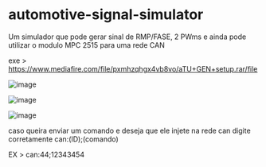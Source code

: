 # automotive-signal-simulator
Um simulador que pode gerar sinal de RMP/FASE, 2 PWms e ainda pode utilizar o modulo MPC 2515 para uma rede CAN 

exe > https://www.mediafire.com/file/pxmhzqhgx4vb8vo/aTU+GEN+setup.rar/file

![image](https://github.com/user-attachments/assets/c01cd3d8-fee3-4b65-9f68-96a6b10b1910)


![image](https://github.com/user-attachments/assets/3c8c46d7-6446-4b1e-870b-60888d4c6132)



![image](https://github.com/user-attachments/assets/201d3296-3829-49c0-8a6f-18f3996839f7)

caso queira enviar um comando e deseja que ele injete na rede can digite corretamente can:(ID);(comando)

EX > can:44;12343454


